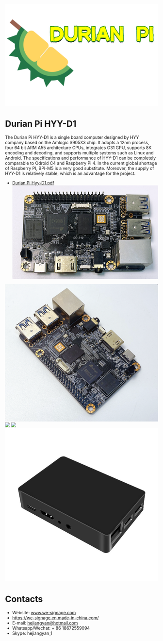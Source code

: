 ![](imgs/DurianPi.png?raw=true)
# Durian Pi HYY-D1 
The Durian Pi HYY-D1 is a single board computer designed by HYY company based on the Amlogic S905X3 chip. It adopts a 12nm process, four 64 bit ARM A55 architecture CPUs, integrates G31 GPU, supports 8K encoding and decoding, and supports multiple systems such as Linux and Android. The specifications and performance of HYY-D1 can be completely comparable to Odroid C4 and Raspberry PI 4. In the current global shortage of Raspberry PI, BPI-M5 is a very good substitute. Moreover, the supply of HYY-D1 is relatively stable, which is an advantage for the project.
- [ Durian Pi Hyy-D1.pdf](./Durian-Pi-D1/Durian-Pi-Hyy-D1.pdf.pdf?raw=true)
![](Durian-Pi-D1/imgs/durian_pi_d1_1.png)

![](Durian-Pi-D1/imgs/durian_pi_d1_2.png)
![](Durian-Pi-D1/imgs/durian_pi_d1_3.png)
![](Durian-Pi-D1/imgs/durian_pi_d1_4.png)
![](Durian-Pi-D1/imgs/durian_pi_d1_5.jpeg)
# Contacts
- Website: www.we-signage.com
- https://we-signage.en.made-in-china.com/
- E-mail: hejiangyan@hotmail.com
- Whatsapp/Wechat: + 86 18672559094
- Skype: hejiangyan_1